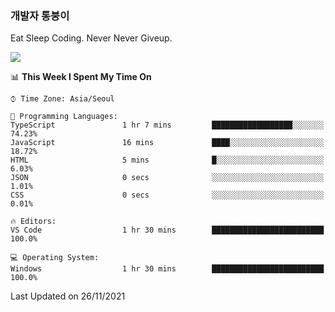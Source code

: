 ### 개발자 통붕이
Eat Sleep Coding.
Never Never Giveup.

<img src="https://github-readme-stats.vercel.app/api/top-langs/?username=tiaz0128&layout=compact" />

<br/>

<!--START_SECTION:waka-->
📊 **This Week I Spent My Time On** 

```text
⌚︎ Time Zone: Asia/Seoul

💬 Programming Languages: 
TypeScript               1 hr 7 mins         ██████████████████░░░░░░░   74.23% 
JavaScript               16 mins             ████░░░░░░░░░░░░░░░░░░░░░   18.72% 
HTML                     5 mins              █░░░░░░░░░░░░░░░░░░░░░░░░   6.03% 
JSON                     0 secs              ░░░░░░░░░░░░░░░░░░░░░░░░░   1.01% 
CSS                      0 secs              ░░░░░░░░░░░░░░░░░░░░░░░░░   0.01%

🔥 Editors: 
VS Code                  1 hr 30 mins        █████████████████████████   100.0%

💻 Operating System: 
Windows                  1 hr 30 mins        █████████████████████████   100.0%

```


 Last Updated on 26/11/2021
<!--END_SECTION:waka-->
